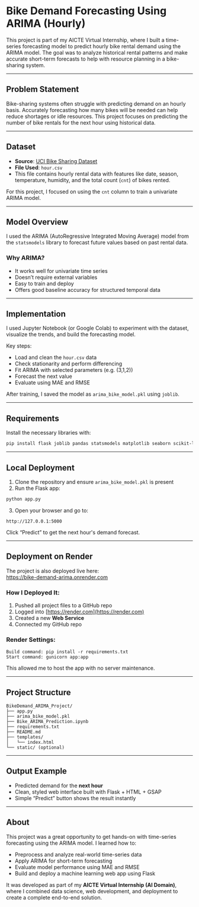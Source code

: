 # Bike Demand Forecasting Using ARIMA (Hourly)

This project is part of my AICTE Virtual Internship, where I built a time-series forecasting model to predict hourly bike rental demand using the ARIMA model. The goal was to analyze historical rental patterns and make accurate short-term forecasts to help with resource planning in a bike-sharing system.

---

## Problem Statement

Bike-sharing systems often struggle with predicting demand on an hourly basis. Accurately forecasting how many bikes will be needed can help reduce shortages or idle resources. This project focuses on predicting the number of bike rentals for the next hour using historical data.

---

## Dataset

- **Source**: [UCI Bike Sharing Dataset](https://archive.ics.uci.edu/ml/datasets/Bike+Sharing+Dataset)
- **File Used**: `hour.csv`
- This file contains hourly rental data with features like date, season, temperature, humidity, and the total count (`cnt`) of bikes rented.

For this project, I focused on using the `cnt` column to train a univariate ARIMA model.

---

## Model Overview

I used the ARIMA (AutoRegressive Integrated Moving Average) model from the `statsmodels` library to forecast future values based on past rental data.

### Why ARIMA?
- It works well for univariate time series
- Doesn’t require external variables
- Easy to train and deploy
- Offers good baseline accuracy for structured temporal data

---

## Implementation

I used Jupyter Notebook (or Google Colab) to experiment with the dataset, visualize the trends, and build the forecasting model.

Key steps:
- Load and clean the `hour.csv` data
- Check stationarity and perform differencing
- Fit ARIMA with selected parameters (e.g. (3,1,2))
- Forecast the next value
- Evaluate using MAE and RMSE

After training, I saved the model as `arima_bike_model.pkl` using `joblib`.

---

## Requirements

Install the necessary libraries with:

```bash
pip install flask joblib pandas statsmodels matplotlib seaborn scikit-learn gunicorn
```

--- 

## Local Deployment

1. Clone the repository and ensure `arima_bike_model.pkl` is present
2. Run the Flask app:
```bash
python app.py
```

3. Open your browser and go to:
```
http://127.0.0.1:5000
```

Click “Predict” to get the next hour's demand forecast.

---

## Deployment on Render

The project is also deployed live here:  
https://bike-demand-arima.onrender.com

### How I Deployed It:

1. Pushed all project files to a GitHub repo
2. Logged into [https://render.com](https://render.com)
3. Created a new **Web Service**
4. Connected my GitHub repo

### Render Settings:

```
Build command: pip install -r requirements.txt
Start command: gunicorn app:app
```

This allowed me to host the app with no server maintenance.

---

## Project Structure

```
BikeDemand_ARIMA_Project/
├── app.py
├── arima_bike_model.pkl
├── Bike_ARIMA_Prediction.ipynb
├── requirements.txt
├── README.md
├── templates/
│   └── index.html
└── static/ (optional)
```

---

## Output Example

- Predicted demand for the **next hour**
- Clean, styled web interface built with Flask + HTML + GSAP
- Simple “Predict” button shows the result instantly

---

## About

This project was a great opportunity to get hands-on with time-series forecasting using the ARIMA model. I learned how to:

- Preprocess and analyze real-world time-series data
- Apply ARIMA for short-term forecasting
- Evaluate model performance using MAE and RMSE
- Build and deploy a machine learning web app using Flask

It was developed as part of my **AICTE Virtual Internship (AI Domain)**, where I combined data science, web development, and deployment to create a complete end-to-end solution.

